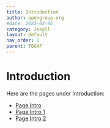 ```yaml
---
title: Introduction
author: opengroup.org
#date: 2022-02-06
category: Jekyll
layout: default
nav_order: 1
parent: TOGAF
---
```


# Introduction

Here are the pages under Introduction:

<ul>
  <li><a href="{{ site.baseurl }}/togaf/introduction/1.introduction.md">Page Intro</a></li>
  <li><a href="{{ site.baseurl }}/togaf/introduction/pageintro1.md">Page Intro 1</a></li>
  <li><a href="{{ site.baseurl }}/togaf/introduction/pageintro2.md">Page Intro 2</a></li>
</ul>
